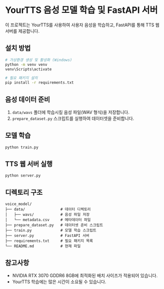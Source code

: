 # YourTTS 음성 모델 학습 및 FastAPI 서버

이 프로젝트는 YourTTS를 사용하여 사용자 음성을 학습하고, FastAPI를 통해 TTS 웹 서버를 제공합니다.

## 설치 방법

```bash
# 가상환경 생성 및 활성화 (Windows)
python -m venv venv
venv\Scripts\activate

# 필요 패키지 설치
pip install -r requirements.txt
```

## 음성 데이터 준비

1. `data/wavs` 폴더에 학습시킬 음성 파일(WAV 형식)을 저장합니다.
2. `prepare_dataset.py` 스크립트를 실행하여 데이터셋을 준비합니다.

## 모델 학습

```bash
python train.py
```

## TTS 웹 서버 실행

```bash
python server.py
```

## 디렉토리 구조

```
voice_model/
├── data/                # 데이터 디렉토리
│   ├── wavs/            # 음성 파일 저장
│   └── metadata.csv     # 메타데이터 파일
├── prepare_dataset.py   # 데이터셋 준비 스크립트
├── train.py             # 모델 학습 스크립트
├── server.py            # FastAPI 서버
├── requirements.txt     # 필요 패키지 목록
└── README.md            # 현재 파일
```

## 참고사항

-   NVIDIA RTX 3070 GDDR6 8GB에 최적화된 배치 사이즈가 적용되어 있습니다.
-   YourTTS 학습에는 많은 시간이 소요될 수 있습니다.
